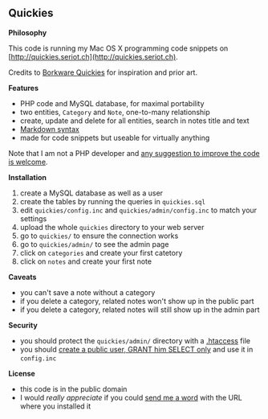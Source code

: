 Quickies
--------

**Philosophy**

This code is running my Mac OS X programming code snippets on [http://quickies.seriot.ch](http://quickies.seriot.ch).

Credits to [Borkware Quickies](http://borkware.com/quickies/) for inspiration and prior art.

**Features**

  - PHP code and MySQL database, for maximal portability
  - two entities, `Category` and `Note`, one-to-many relationship
  - create, update and delete for all entities, search in notes title and text
  - [Markdown syntax](http://daringfireball.net/projects/markdown/basics)
  - made for code snippets but useable for virtually anything

Note that I am not a PHP developer and [any suggestion to improve the code is welcome](http://seriot.ch/contact.php).

**Installation**

  1. create a MySQL database as well as a user
  2. create the tables by running the queries in `quickies.sql`
  2. edit `quickies/config.inc` and `quickies/admin/config.inc` to match your settings
  3. upload the whole `quickies` directory to your web server
  4. go to `quickies/` to ensure the connection works
  5. go to `quickies/admin/` to see the admin page
  6. click on `categories` and create your first catetory
  7. click on `notes` and create your first note

**Caveats**

  - you can't save a note without a category
  - if you delete a category, related notes won't show up in the public part
  - if you delete a category, related notes will still show up in the admin part

**Security**

  - you should protect the `quickies/admin/` directory with a [.htaccess](http://httpd.apache.org/docs/2.0/howto/htaccess.html) file
  - you should [create a public user, GRANT him SELECT only](http://dev.mysql.com/doc/refman/5.1/en/adding-users.html) and use it in `config.inc`
  
**License**

  - this code is in the public domain
  - I would *really appreciate* if you could [send me a word](http://seriot.ch/contact.php) with the URL where you installed it
